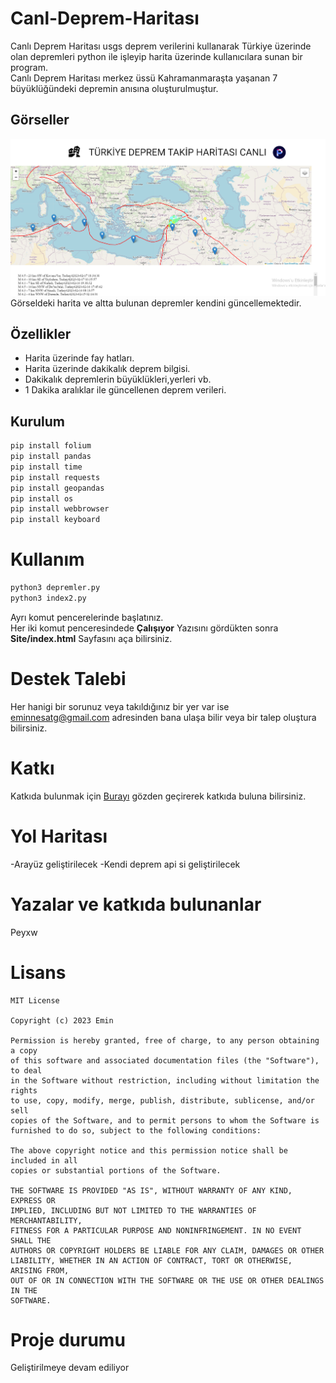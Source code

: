 # Canl-Deprem-Haritası
Canlı Deprem Haritası usgs deprem verilerini kullanarak Türkiye üzerinde olan depremleri python ile işleyip harita üzerinde kullanıcılara sunan bir program.<br>
Canlı Deprem Haritası merkez üssü Kahramanmaraşta yaşanan 7 büyüklüğündeki depremin anısına oluşturulmuştur.
## Görseller
![](resim1.png)<br>
Görseldeki harita ve altta bulunan depremler kendini güncellemektedir.


## Özellikler
- Harita üzerinde fay hatları.
- Harita üzerinde dakikalık deprem bilgisi.
- Dakikalık depremlerin büyüklükleri,yerleri vb.
- 1 Dakika aralıklar ile güncellenen deprem verileri.

## Kurulum
```py
pip install folium
pip install pandas
pip install time
pip install requests
pip install geopandas
pip install os
pip install webbrowser
pip install keyboard
```
# Kullanım
```py
python3 depremler.py
python3 index2.py
```
Ayrı komut pencerelerinde başlatınız.<br>
Her iki komut penceresindede **Çalışıyor** Yazısını gördükten sonra **Site/index.html** Sayfasını aça bilirsiniz.

# Destek Talebi
Her hanigi bir sorunuz veya takıldığınız bir yer var ise eminnesatg@gmail.com adresinden bana ulaşa bilir veya bir talep oluştura bilirsiniz.

# Katkı
Katkıda bulunmak için [Burayı](https://opensource.guide/tr/how-to-contribute/) gözden geçirerek katkıda buluna bilirsiniz.

# Yol Haritası
-Arayüz geliştirilecek
-Kendi deprem api si geliştirilecek
# Yazalar ve katkıda bulunanlar
Peyxw
# Lisans
``` 
MIT License

Copyright (c) 2023 Emin

Permission is hereby granted, free of charge, to any person obtaining a copy
of this software and associated documentation files (the "Software"), to deal
in the Software without restriction, including without limitation the rights
to use, copy, modify, merge, publish, distribute, sublicense, and/or sell
copies of the Software, and to permit persons to whom the Software is
furnished to do so, subject to the following conditions:

The above copyright notice and this permission notice shall be included in all
copies or substantial portions of the Software.

THE SOFTWARE IS PROVIDED "AS IS", WITHOUT WARRANTY OF ANY KIND, EXPRESS OR
IMPLIED, INCLUDING BUT NOT LIMITED TO THE WARRANTIES OF MERCHANTABILITY,
FITNESS FOR A PARTICULAR PURPOSE AND NONINFRINGEMENT. IN NO EVENT SHALL THE
AUTHORS OR COPYRIGHT HOLDERS BE LIABLE FOR ANY CLAIM, DAMAGES OR OTHER
LIABILITY, WHETHER IN AN ACTION OF CONTRACT, TORT OR OTHERWISE, ARISING FROM,
OUT OF OR IN CONNECTION WITH THE SOFTWARE OR THE USE OR OTHER DEALINGS IN THE
SOFTWARE.
```
# Proje durumu
Geliştirilmeye devam ediliyor
